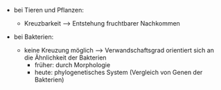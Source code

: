 - bei Tieren und Pflanzen:
	- Kreuzbarkeit --> Entstehung fruchtbarer Nachkommen 

- bei Bakterien: 
	- keine Kreuzung möglich --> Verwandschaftsgrad orientiert sich an die Ähnlichkeit der Bakterien 
		- früher: durch Morphologie
		- heute: phylogenetisches System (Vergleich von Genen der Bakterien)